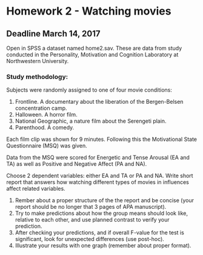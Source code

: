 # Homework 2 - Watching movies

## Deadline March 14, 2017

Open in SPSS a dataset named home2.sav.
These are data from study conducted in the Personality, Motivation and Cognition Laboratory at Northwestern University. 

### Study methodology:
Subjects were randomly assigned to one of four movie conditions: 
  1. Frontline. A documentary about the liberation of the Bergen-Belsen concentration camp. 
  2. Halloween. A horror film. 
  3. National Geographic, a nature film about the Serengeti plain. 
  4. Parenthood. A comedy. 
  
Each film clip was shown for 9 minutes. Following this the Motivational State Questionnaire (MSQ) was given.

Data from the MSQ were scored for Energetic and Tense Arousal (EA and TA) as well as Positive and Negative Affect (PA and NA).

Choose 2 dependent variables: either EA and TA or PA and NA. Write short report that answers how watching different types of movies in
influences affect related variables.

1. Rember about a proper structure of the the report and be concise (your report should be no longer that 3 pages of APA manuscript).
2. Try to make predictions about how the group means should look like, relative to each other, and use planned contrast to verify your prediction.
3. After checking your predictions, and if overall F-value for the test is significant, look for unexpected differences (use post-hoc).
4. Illustrate your results with one graph (remember about proper format).
